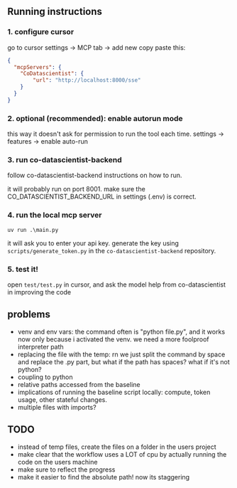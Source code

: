 ## Running instructions
### 1. configure cursor
go to cursor settings -> MCP tab -> add new
copy paste this:
```json
{
  "mcpServers": {
    "CoDatascientist": {
        "url": "http://localhost:8000/sse"
    }
  }
}
```

### 2. optional (recommended): enable autorun mode 
this way it doesn't ask for permission to run the tool each time. settings -> features -> enable auto-run 

### 3. run co-datascientist-backend
follow co-datascientist-backend instructions on how to run. 

it will probably run on port 8001. make sure the CO_DATASCIENTIST_BACKEND_URL in settings (.env) is correct. 

### 4. run the local mcp server

`uv run .\main.py`

it will ask you to enter your api key. generate the key using `scripts/generate_token.py` in the `co-datascientist-backend` repository.

### 5. test it!
open `test/test.py` in cursor, and ask the model help from co-datascientist in improving the code


## problems
- venv and env vars: the command often is "python file.py", and it works now only because i activated the venv. we need a more foolproof interpreter path
- replacing the file with the temp: rn we just split the command by space and replace the .py part, but what if the path has spaces? what if it's not python?
- coupling to python
- relative paths accessed from the baseline
- implications of running the baseline script locally: compute, token usage, other stateful changes.
- multiple files with imports?


## TODO
- instead of temp files, create the files on a folder in the users project
- make clear that the workflow uses a LOT of cpu by actually running the code on the users machine
- make sure to reflect the progress
- make it easier to find the absolute path! now its staggering